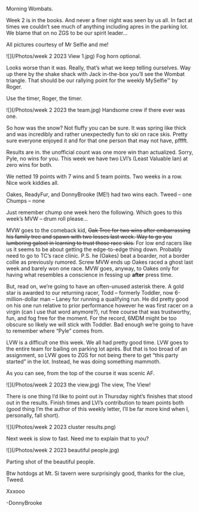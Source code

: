 Morning Wombats. 

Week 2 is in the books. And never a finer night was seen by us all. In fact at times we couldn’t see much of anything including apres in the parking lot. We blame that on no ZGS to be our spirit leader… 

All pictures courtesy of Mr Selfie and me! 

![](/Photos/week 2 2023 View 1.jpg) Fog horn optional.

Looks worse than it was. Really, that’s what we keep telling ourselves. Way up there by the shake shack with Jack in-the-box you’ll see the Wombat triangle. That should be our rallying point for the weekly  MySelfie™ by Roger. 

Use the timer, Roger, the timer. 

![](/Photos/week 2 2023 the team.jpg) 
Handsome crew if there ever was one.

So how was the snow? Not fluffy you can be sure. It was spring like thick and was incredibly and rather unexpectedly fun to ski on race skis. Pretty sure everyone enjoyed it and for that one person that may not have, pfffft. 

Results are in. the unofficial count was one more win than actualized. Sorry, Pyle, no wins for you. This week we have two LVI’s (Least Valuable Ian) at zero wins for both. 

We netted 19 points with 7 wins and 5 team points. Two weeks in a row. Nice work kiddies all. 

Oakes, ReadyFur, and DonnyBrooke (ME!) had two wins each. 
Tweed – one 
Chumps – none

Just remember chump one week hero the following. Which goes to this week’s MVW – drum roll please… 

MVW goes to the comeback kid, ~~Oak Tree for two wins after embarrassing his family tree and spawn with two losses last week. Way to go you lumbering galoot in learning to trust those race skis.~~ For low end racers like us it seems to be about getting the edge-to-edge thing down. Probably need to go to TC’s race clinic. P.S. he (Oakes) beat a boarder, not a border collie as previously rumored. Screw MVW ends up Oakes raced a ghost last week and barely won one race. MVW goes, anyway, to Oakes  only for having what resembles a conscience in fessing up **after** press time.

But, read on, we’re going to have an often-unused asterisk there. A gold star is awarded to our returning racer, Todd – formerly Toddler, now 6-million-dollar man – Laney for running a qualifying run. He did pretty good on his one run relative to prior performance however he was first racer on a virgin (can I use that word anymore?), rut free course that was trustworthy, fun, and fog free for the moment. For the record, 6MDM might be too obscure so likely we will stick with Toddler. Bad enough we’re going to have to remember where “Pyle” comes from.

LVW is a difficult one this week. We all had pretty good time. LVW goes to the entire team for bailing on parking lot après. But that is too broad of an assignment, so LVW goes to ZGS for not being there to get “this party started” in the lot. Instead, he was doing something mammoth.

As you can see, from the top of the course it was scenic AF. 


![](/Photos/week 2 2023 the view.jpg) The view, The View!

There is one thing I’d like to point out in Thursday night’s finishes that stood out in the results. Finish times and LVI’s contribution to team points both (good thing I’m the author of this weekly letter, I’ll be far more kind when I, personally, fall short).

![](/Photos/week 2 2023 cluster results.png) 

Next week is slow to fast. Need me to explain that to you? 

![](/Photos/week 2 2023 beautiful people.jpg) 

Parting shot of the beautiful people. 

Btw hotdogs at Mt. Si tavern were surprisingly good, thanks for the clue, Tweed.


Xxxooo

-DonnyBrooke
